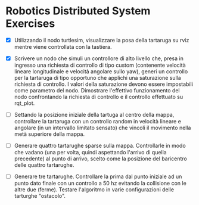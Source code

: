 # Robotics Distributed System Exercises


-[x] Utilizzando il nodo turtlesim, visualizzare la posa della tartaruga su rviz mentre viene controllata con la tastiera. 

-[X] Scrivere un nodo che simuli un controllore di alto livello che, presa in ingresso una richiesta di controllo di tipo custom (contenente velocità lineare longitudinale e velocità angolare sullo yaw), generi un controllo per la tartaruga di tipo opportuno che applichi una saturazione sulla richiesta di controllo. I valori della saturazione devono essere impostabili come parametro del nodo. Dimostrare l'effettivo funzionamento del nodo confrontando la richiesta di controllo e il controllo effettuato su rqt_plot.

-[ ] Settando la posizione iniziale della tartuga al centro della mappa, controllare la tartaruga con un controllo random in velocità lineare e angolare (in un intervallo limitato sensato) che vincoli il movimento nella metà superiore della mappa. 

-[ ] Generare quattro tartarughe sparse sulla mappa. Controllarle in modo che vadano (una per volta, quindi aspettando l'arrivo di quella precedente) al punto di arrivo, scelto come la posizione del baricentro delle quattro tartarughe.

-[ ] Generare tre tartarughe. Controllare la prima dal punto iniziale ad un punto dato finale con un controllo a 50 hz evitando la collisione con le altre due (ferme). Testare l'algoritmo in varie configurazioni delle tarturghe "ostacolo".
